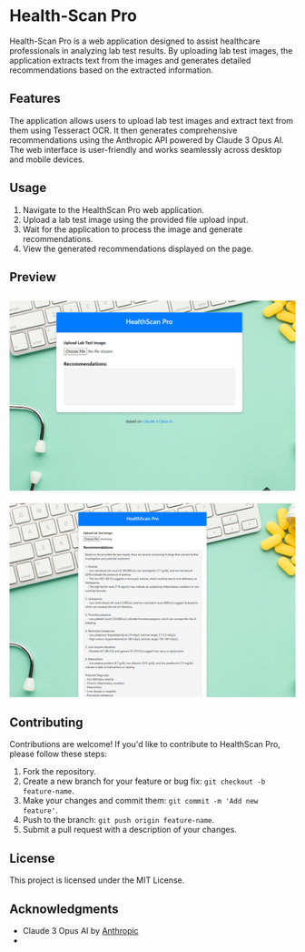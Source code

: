 # Health-Scan Pro

Health-Scan Pro is a web application designed to assist healthcare professionals in analyzing lab test results. By uploading lab test images, the application extracts text from the images and generates detailed recommendations based on the extracted information.

## Features

The application allows users to upload lab test images and extract text from them using Tesseract OCR. It then generates comprehensive recommendations using the Anthropic API powered by Claude 3 Opus AI. The web interface is user-friendly and works seamlessly across desktop and mobile devices.
  
## Usage

1. Navigate to the HealthScan Pro web application.
2. Upload a lab test image using the provided file upload input.
3. Wait for the application to process the image and generate recommendations.
4. View the generated recommendations displayed on the page.

## Preview

![Image 1](image1.png)
---
![Image 2](image2.png)

## Contributing

Contributions are welcome! If you'd like to contribute to HealthScan Pro, please follow these steps:

1. Fork the repository.
2. Create a new branch for your feature or bug fix: `git checkout -b feature-name`.
3. Make your changes and commit them: `git commit -m 'Add new feature'`.
4. Push to the branch: `git push origin feature-name`.
5. Submit a pull request with a description of your changes.

## License

This project is licensed under the MIT License.

## Acknowledgments

- Claude 3 Opus AI by [Anthropic](https://claude.ai/chats)
- 
